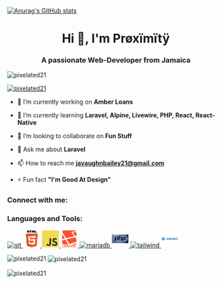 [![Anurag's GitHub stats](https://github-readme-stats.vercel.app/api?username=Pixelated21)](https://github.com/anuraghazra/github-readme-stats)

<h1 align="center">Hi 👋, I'm Prøxïmïtÿ</h1>
<h3 align="center">A passionate Web-Developer from Jamaica</h3>

<p align="left"> <img src="https://komarev.com/ghpvc/?username=pixelated21&label=Profile%20views&color=0e75b6&style=flat" alt="pixelated21" /> </p>

<p align="left"> <a href="https://github.com/ryo-ma/github-profile-trophy"><img src="https://github-profile-trophy.vercel.app/?username=pixelated21" alt="pixelated21" /></a> </p>

- 🔭 I’m currently working on **Amber Loans**

- 🌱 I’m currently learning **Laravel, Alpine, Livewire, PHP, React, React-Native**

- 👯 I’m looking to collaborate on **Fun Stuff**

- 💬 Ask me about **Laravel**

- 📫 How to reach me **javaughnbailey21@gmail.com**

- ⚡ Fun fact **"I'm Good At Design"**

<h3 align="left">Connect with me:</h3>
<p align="left">
</p>

<h3 align="left">Languages and Tools:</h3>
<p align="left"> <a href="https://git-scm.com/" target="_blank" rel="noreferrer"> <img src="https://www.vectorlogo.zone/logos/git-scm/git-scm-icon.svg" alt="git" width="40" height="40"/> </a> <a href="https://www.w3.org/html/" target="_blank" rel="noreferrer"> <img src="https://raw.githubusercontent.com/devicons/devicon/master/icons/html5/html5-original-wordmark.svg" alt="html5" width="40" height="40"/> </a> <a href="https://developer.mozilla.org/en-US/docs/Web/JavaScript" target="_blank" rel="noreferrer"> <img src="https://raw.githubusercontent.com/devicons/devicon/master/icons/javascript/javascript-original.svg" alt="javascript" width="40" height="40"/> </a> <a href="https://laravel.com/" target="_blank" rel="noreferrer"> <img src="https://raw.githubusercontent.com/devicons/devicon/master/icons/laravel/laravel-plain-wordmark.svg" alt="laravel" width="40" height="40"/> </a> <a href="https://mariadb.org/" target="_blank" rel="noreferrer"> <img src="https://www.vectorlogo.zone/logos/mariadb/mariadb-icon.svg" alt="mariadb" width="40" height="40"/> </a> <a href="https://www.php.net" target="_blank" rel="noreferrer"> <img src="https://raw.githubusercontent.com/devicons/devicon/master/icons/php/php-original.svg" alt="php" width="40" height="40"/> </a> <a href="https://tailwindcss.com/" target="_blank" rel="noreferrer"> <img src="https://www.vectorlogo.zone/logos/tailwindcss/tailwindcss-icon.svg" alt="tailwind" width="40" height="40"/> </a> <a href="https://webpack.js.org" target="_blank" rel="noreferrer"> <img src="https://raw.githubusercontent.com/devicons/devicon/d00d0969292a6569d45b06d3f350f463a0107b0d/icons/webpack/webpack-original-wordmark.svg" alt="webpack" width="40" height="40"/> </a> </p>

<p><img align="left" src="https://github-readme-stats.vercel.app/api/top-langs?username=pixelated21&show_icons=true&locale=en&layout=compact" alt="pixelated21" /></p>

<p>&nbsp;<img align="center" src="https://github-readme-stats.vercel.app/api?username=pixelated21&show_icons=true&locale=en" alt="pixelated21" /></p>

<p><img align="center" src="https://github-readme-streak-stats.herokuapp.com/?user=pixelated21&" alt="pixelated21" /></p>



<!---
Pixelated21/Pixelated21 is a ✨ special ✨ repository because its `README.md` (this file) appears on your GitHub profile.
You can click the Preview link to take a look at your changes.
--->
